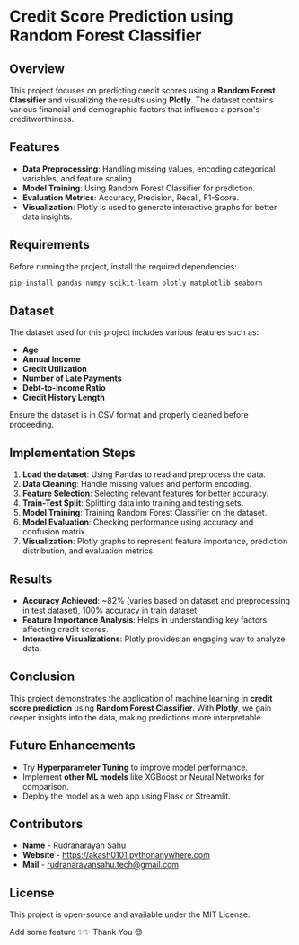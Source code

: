 # Credit Score Prediction using Random Forest Classifier

## Overview

This project focuses on predicting credit scores using a **Random Forest Classifier** and visualizing the results using **Plotly**. The dataset contains various financial and demographic factors that influence a person's creditworthiness.

## Features

- **Data Preprocessing**: Handling missing values, encoding categorical variables, and feature scaling.
- **Model Training**: Using Random Forest Classifier for prediction.
- **Evaluation Metrics**: Accuracy, Precision, Recall, F1-Score.
- **Visualization**: Plotly is used to generate interactive graphs for better data insights.

## Requirements

Before running the project, install the required dependencies:

```bash
pip install pandas numpy scikit-learn plotly matplotlib seaborn
```

## Dataset

The dataset used for this project includes various features such as:

- **Age**
- **Annual Income**
- **Credit Utilization**
- **Number of Late Payments**
- **Debt-to-Income Ratio**
- **Credit History Length**

Ensure the dataset is in CSV format and properly cleaned before proceeding.

## Implementation Steps

1. **Load the dataset**: Using Pandas to read and preprocess the data.
2. **Data Cleaning**: Handle missing values and perform encoding.
3. **Feature Selection**: Selecting relevant features for better accuracy.
4. **Train-Test Split**: Splitting data into training and testing sets.
5. **Model Training**: Training Random Forest Classifier on the dataset.
6. **Model Evaluation**: Checking performance using accuracy and confusion matrix.
7. **Visualization**: Plotly graphs to represent feature importance, prediction distribution, and evaluation metrics.

## Results

- **Accuracy Achieved**: \~82% (varies based on dataset and preprocessing in test dataset), 100% accuracy in train dataset
- **Feature Importance Analysis**: Helps in understanding key factors affecting credit scores.
- **Interactive Visualizations**: Plotly provides an engaging way to analyze data.

## Conclusion

This project demonstrates the application of machine learning in **credit score prediction** using **Random Forest Classifier**. With **Plotly**, we gain deeper insights into the data, making predictions more interpretable.

## Future Enhancements

- Try **Hyperparameter Tuning** to improve model performance.
- Implement **other ML models** like XGBoost or Neural Networks for comparison.
- Deploy the model as a web app using Flask or Streamlit.

## Contributors
- **Name** - Rudranarayan Sahu
- **Website** - https://akash0101.pythonanywhere.com
- **Mail** - rudranarayansahu.tech@gmail.com


## License

This project is open-source and available under the MIT License.


Add some feature ✨✨
Thank You 😊
